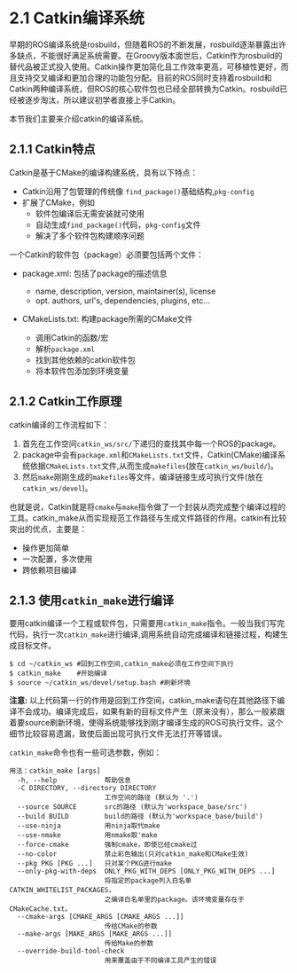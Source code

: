 # 2.1 Catkin编译系统

早期的ROS编译系统是rosbuild，但随着ROS的不断发展，rosbuild逐渐暴露出许多缺点，不能很好满足系统需要。在Groovy版本面世后，Catkin作为rosbuild的替代品被正式投入使用。Catkin操作更加简化且工作效率更高，可移植性更好，而且支持交叉编译和更加合理的功能包分配。目前的ROS同时支持着rosbuild和Catkin两种编译系统，但ROS的核心软件包也已经全部转换为Catkin。rosbuild已经被逐步淘汰，所以建议初学者直接上手Catkin。

本节我们主要来介绍catkin的编译系统。
## 2.1.1 Catkin特点

Catkin是基于CMake的编译构建系统，具有以下特点：

* Catkin沿用了包管理的传统像 `find_package()`基础结构,`pkg-config`
* 扩展了CMake，例如
	* 软件包编译后无需安装就可使用
	* 自动生成`find_package()`代码，`pkg-config`文件
	* 解决了多个软件包构建顺序问题

一个Catkin的软件包（package）必须要包括两个文件：

* package.xml: 包括了package的描述信息
	* name, description, version, maintainer(s), license
	* opt. authors, url's, dependencies, plugins, etc...

* CMakeLists.txt: 构建package所需的CMake文件
	* 调用Catkin的函数/宏
	* 解析`package.xml`
	* 找到其他依赖的catkin软件包
	* 将本软件包添加到环境变量

## 2.1.2 Catkin工作原理

catkin编译的工作流程如下：
1. 首先在工作空间`catkin_ws/src/`下递归的查找其中每一个ROS的package。
2. package中会有`package.xml`和`CMakeLists.txt`文件，Catkin(CMake)编译系统依据`CMakeLists.txt`文件,从而生成`makefiles`(放在`catkin_ws/build/`)。
3. 然后`make`刚刚生成的`makefiles`等文件，编译链接生成可执行文件(放在`catkin_ws/devel`)。

也就是说，Catkin就是将`cmake`与`make`指令做了一个封装从而完成整个编译过程的工具。catkin_make从而实现规范工作路径与生成文件路径的作用。catkin有比较突出的优点，主要是：

* 操作更加简单
* 一次配置，多次使用
* 跨依赖项目编译

## 2.1.3 使用`catkin_make`进行编译

要用catkin编译一个工程或软件包，只需要用`catkin_make`指令。一般当我们写完代码，执行一次`catkin_make`进行编译,调用系统自动完成编译和链接过程，构建生成目标文件。

	$ cd ~/catkin_ws #回到工作空间,catkin_make必须在工作空间下执行
	$ catkin_make    #开始编译
	$ source ~/catkin_ws/devel/setup.bash #刷新坏境

**注意:** 以上代码第一行的作用是回到工作空间，catkin_make语句在其他路径下编译不会成功。编译完成后，如果有新的目标文件产生（原来没有），那么一般紧跟着要source刷新环境，使得系统能够找到刚才编译生成的ROS可执行文件。这个细节比较容易遗漏，致使后面出现可执行文件无法打开等错误。

`catkin_make`命令也有一些可选参数，例如：
```
用法：catkin_make [args]
  -h, --help            帮助信息
  -C DIRECTORY, --directory DIRECTORY
                        工作空间的路径 (默认为 '.')
  --source SOURCE       src的路径 (默认为'workspace_base/src')
  --build BUILD         build的路径 (默认为'workspace_base/build')
  --use-ninja           用ninja取代make
  --use-nmake           用nmake取'make
  --force-cmake         强制cmake，即使已经cmake过
  --no-color            禁止彩色输出(只对catkin_make和CMake生效)
  --pkg PKG [PKG ...]   只对某个PKG进行make
  --only-pkg-with-deps  ONLY_PKG_WITH_DEPS [ONLY_PKG_WITH_DEPS ...]
                        将指定的package列入白名单CATKIN_WHITELIST_PACKAGES，
                        之编译白名单里的package。该环境变量存在于CMakeCache.txt。
  --cmake-args [CMAKE_ARGS [CMAKE_ARGS ...]]
                        传给CMake的参数
  --make-args [MAKE_ARGS [MAKE_ARGS ...]]
                        传给Make的参数
  --override-build-tool-check
                        用来覆盖由于不同编译工具产生的错误

```
